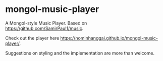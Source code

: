 # mongol-music-player
A Mongol-style Music Player. Based on https://github.com/SamirPaul1/music.

Check out the player here https://nominhanggai.github.io/mongol-music-player/.

Suggestions on styling and the implementation are more than welcome.
